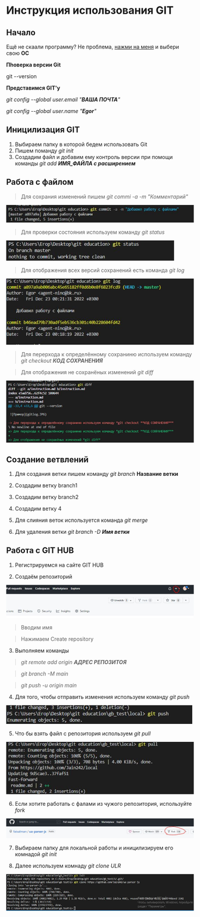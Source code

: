 # Инструкция использования GIT
## Начало

Ещё не скаали программу? Не проблема, [нажми на меня](https://git-scm.com/download/win) и выбери свою **ОС**

**Пhоверка версии Git** 

git --version 

**Представимся GIT'у**

*git config --global user.email "***ВАША ПОЧТА***"*

*git config --global user.name "***Egor***"*

## Иницилизация GIT

1. Выбираем папку в которой бедем использовать Git
2. Пишем поманду *git init*
3. Создадим файл и добавим ему контроль версии при помощи команды *git add **ИМЯ_ФАЙЛА с расширением***

## Работа с файлом
>Для сохрания изменений пишем *git commi -a -m "*Комментарий*"*

![Пример](commit.JPG)


>Для проверки состояния используем команду *git status*

![Пример](status.JPG)

>Для отображения всех версий сохранений есть команда *git log*

![Пример](gitlog.JPG)

> Для перерхода к определённому сохраниню используем команду *git checkout **КОД СОХРАНЕНИЯ***

> Для отображения не сохранёных изменений *git diff*

![Пример](diff.JPG)

## Создание ветвлений

1. Для создания ветки пишем команду *git branch* **Название ветки**

2. Создадим ветку branch1

3. Создадим ветку branch2

4. Создадим ветку 4

5. Для слияния веток используется команда *git merge*

6. Для удаления ветки *git branch -D **Имя ветки***

## Работа с GIT HUB

1. Регистрируемся на сайте GIT HUB

2. Создаём репозиторий

![Пример](hub1.JPG)
> Вводим имя

> Нажимаем Create repository

3. Выполняем команды 

>*git remote add origin **АДРЕС РЕПОЗИТОЯ***

>*git branch -M main*

>*git push -u origin main*

4. Для того, чтобы отправить изменения используем команду  *git push*

![Пример](hub2.JPG)

5. Что бы взять файл с репозитория используем *git pull*

![Пример](hub3.JPG)

6. Если хотите работать с фалами из чужого репозитория, используйте *fork*

![Пример](hub4.JPG)

7. Выбираем папку для локальной работы и иницилизируем его комнадой *git init*

8. Далее используем комнаду *git clone ULR*

![Пример](hub5.JPG)

